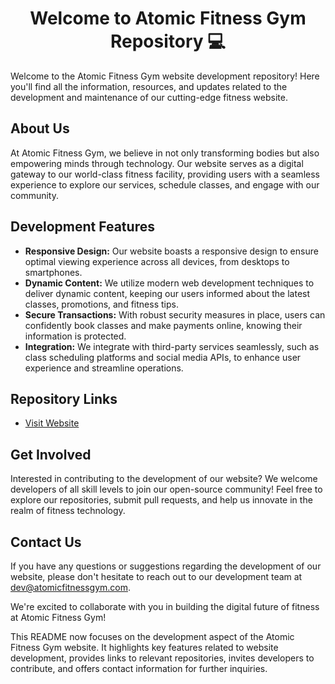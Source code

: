 
<h1 align="center"> Welcome to Atomic Fitness Gym Repository 💻 </h1>

Welcome to the Atomic Fitness Gym website development repository! Here you'll find all the information, resources, and updates related to the development and maintenance of our cutting-edge fitness website.

## About Us

At Atomic Fitness Gym, we believe in not only transforming bodies but also empowering minds through technology. Our website serves as a digital gateway to our world-class fitness facility, providing users with a seamless experience to explore our services, schedule classes, and engage with our community.

## Development Features

- **Responsive Design:** Our website boasts a responsive design to ensure optimal viewing experience across all devices, from desktops to smartphones.
- **Dynamic Content:** We utilize modern web development techniques to deliver dynamic content, keeping our users informed about the latest classes, promotions, and fitness tips.
- **Secure Transactions:** With robust security measures in place, users can confidently book classes and make payments online, knowing their information is protected.
- **Integration:** We integrate with third-party services seamlessly, such as class scheduling platforms and social media APIs, to enhance user experience and streamline operations.

## Repository Links

- [ Visit Website](https://atomicfitness.web.app)


## Get Involved

Interested in contributing to the development of our website? We welcome developers of all skill levels to join our open-source community! Feel free to explore our repositories, submit pull requests, and help us innovate in the realm of fitness technology.

## Contact Us

If you have any questions or suggestions regarding the development of our website, please don't hesitate to reach out to our development team at [dev@atomicfitnessgym.com](mailto:harshgautam07@outlook.com).

We're excited to collaborate with you in building the digital future of fitness at Atomic Fitness Gym!


This README now focuses on the development aspect of the Atomic Fitness Gym website. It highlights key features related to website development, provides links to relevant repositories, invites developers to contribute, and offers contact information for further inquiries.
